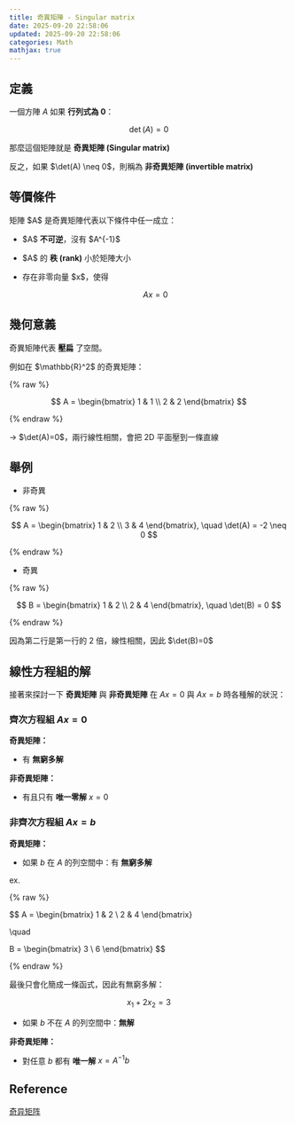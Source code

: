 ```yaml
---
title: 奇異矩陣 - Singular matrix
date: 2025-09-20 22:58:06
updated: 2025-09-20 22:58:06
categories: Math
mathjax: true
---
```


## 定義

一個方陣 $A$ 如果 **行列式為 0**：

$$
\det(A) = 0
$$

那麼這個矩陣就是 **奇異矩陣 (Singular matrix)**

反之，如果 \$\det(A) \neq 0\$，則稱為 **非奇異矩陣 (invertible matrix)**

<!-- more -->

## 等價條件

矩陣 \$A\$ 是奇異矩陣代表以下條件中任一成立：

- \$A\$ **不可逆**，沒有 \$A^{-1}\$
- \$A\$ 的 **秩 (rank)** 小於矩陣大小
- 存在非零向量 \$x\$，使得

  $$
  A x = 0
  $$

## 幾何意義

奇異矩陣代表 **壓扁** 了空間。

例如在 \$\mathbb{R}^2\$ 的奇異矩陣：

{% raw %}

$$
A =
\begin{bmatrix}
1 & 1 \\
2 & 2
\end{bmatrix}
$$

{% endraw %}

→ \$\det(A)=0\$，兩行線性相關，會把 2D 平面壓到一條直線

## 舉例

- 非奇異

{% raw %}

$$
A =
\begin{bmatrix}
1 & 2 \\
3 & 4
\end{bmatrix}, \quad
\det(A) = -2 \neq 0
$$

{% endraw %}

- 奇異

{% raw %}

$$
B =
\begin{bmatrix}
1 & 2 \\
2 & 4
\end{bmatrix}, \quad
\det(B) = 0
$$

{% endraw %}

因為第二行是第一行的 2 倍，線性相關，因此 \$\det(B)=0\$

## 線性方程組的解

接著來探討一下 **奇異矩陣** 與 **非奇異矩陣** 在 $Ax = 0$ 與 $Ax = b$ 時各種解的狀況：

### 齊次方程組 $Ax = 0$

**奇異矩陣：**

- 有 **無窮多解**

**非奇異矩陣：**

- 有且只有 **唯一零解** $x = 0$

### 非齊次方程組 $Ax = b$

**奇異矩陣：**

- 如果 $b$ 在 $A$ 的列空間中：有 **無窮多解**

ex.

{% raw %}

$$
A =
\begin{bmatrix}
1 & 2 \\
2 & 4
\end{bmatrix}

\quad

B =
\begin{bmatrix}
3 \\
6
\end{bmatrix}
$$

{% endraw %}

最後只會化簡成一條函式，因此有無窮多解：

$$
x_1 + 2x_2 = 3
$$

- 如果 $b$ 不在 $A$ 的列空間中：**無解**

**非奇異矩陣：**

- 對任意 $b$ 都有 **唯一解** $x = A^{-1}b$

## Reference

[奇异矩阵](https://baike.baidu.com/item/%E5%A5%87%E7%95%B0%E7%9F%A9%E9%99%A3/9658459)
